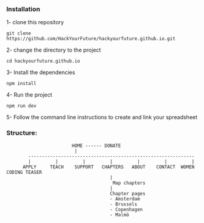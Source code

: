 ### Installation

1- clone this repository

```
git clone https://github.com/HackYourFuture/hackyourfuture.github.io.git
```

2- change the directory to the project

```
cd hackyourfuture.github.io
```

3- Install the dependencies

```
npm install
```

4- Run the project

```
npm run dev
```

5- Follow the command line instructions to create and link your spreadsheet

### Structure:

```
                        HOME ------ DONATE
                         |
        -------------------------------------------------------------
        |         |         |         |         |         |         |
      APPLY     TEACH    SUPPORT   CHAPTERS   ABOUT    CONTACT  WOMEN CODING TEASER
                                      |
                                       Map chapters
                                      |
                                      Chapter pages
                                      - Amsterdam
                                      - Brussels
                                      - Copenhagen
                                      - Malmö
```
